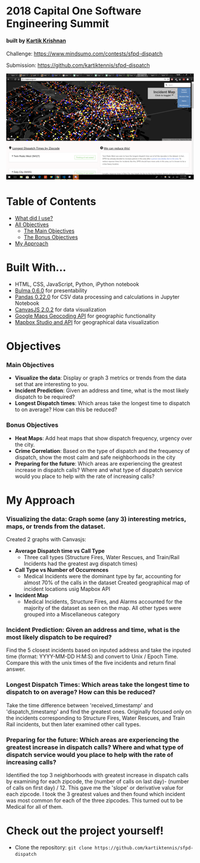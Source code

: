 
# 2018 Capital One Software Engineering Summit 
#### built by [Kartik Krishnan](https://github.com/kartiktennis)


Challenge: https://www.mindsumo.com/contests/sfpd-dispatch

Submission: https://github.com/kartiktennis/sfpd-dispatch

![Screenshot of sfpd-dispatch](screenshot.png)

# Table of Contents
* [What did I use?](#built-with)
* [All Objectives](#objectives)
    * [The Main Objectives](#main-objectives)
    * [The Bonus Objectives](#bonus-objectives)
* [My Approach](#how-objectives-were-completed)


# Built With...
* HTML, CSS, JavaScript, Python, iPython notebook
* [Bulma 0.6.0](https://bulma.io/) for presentability
* [Pandas 0.22.0](https://pandas.pydata.org/) for CSV data processing and calculations in Jupyter Notebook
* [CanvasJS 2.0.2](https://canvasjs.com//) for data visualization
* [Google Maps Geocoding API](https://developers.google.com/maps/documentation/javascript/geocoding) for geographic functionality
* [Mapbox Studio and API](https://www.mapbox.com/developers/) for geographical data visualization

# Objectives 

### Main Objectives
- **Visualize the data**: Display or graph 3 metrics or trends from the data set that are interesting to you.
- **Incident Prediction**: Given an address and time, what is the most likely dispatch to be required?
- **Longest Dispatch times**: Which areas take the longest time to dispatch to on average? How can this be reduced? 

### Bonus Objectives
- **Heat Maps**: Add heat maps that show dispatch frequency, urgency over the city.
- **Crime Correlation**: Based on the type of dispatch and the frequency of dispatch, show the most calm and safe neighborhoods in the city
- **Preparing for the future**:  Which areas are experiencing the greatest increase in dispatch calls? Where and what type of dispatch service would you place to help with the rate of increasing calls?

# My Approach

### **Visualizing the data**: Graph some (any 3) interesting metrics, maps, or trends from the dataset.
Created 2 graphs with Canvasjs:
* **Average Dispatch time vs Call Type**
    * Three call types (Structure Fires, Water Rescues, and Train/Rail Incidents had the greatest avg dispatch times)
* **Call Type vs Number of Occurrences**
    * Medical Incidents were the dominant type by far, accounting for almost 70% of the calls in the dataset
Created geographical map of incident locations usig Mapbox API
* **Incident Map**
    * Medical Incidents, Structure Fires, and Alarms accounted for the majority of the dataset as seen on the map. All other types were grouped into a Miscellaneous category

### **Incident Prediction**: Given an address and time, what is the most likely dispatch to be required?
Find the 5 closest incidents based on inputed address and take the inputed time (format: YYYY-MM-DD H:M:S) and convert to Unix / Epoch Time. Compare this with the unix times of the five incidents and return final answer. 

### **Longest Dispatch Times**:  Which areas take the longest time to dispatch to on average? How can this be reduced?
Take the time difference between 'received_timestamp' and 'dispatch_timestamp' and find the greatest ones. Originally focused only on the incidents corresponding to 
Structure Fires, Water Rescues, and Train Rail incidents, but then later examined other call types. 

### **Preparing for the future**: Which areas are experiencing the greatest increase in dispatch calls? Where and what type of dispatch service would you place to help with the rate of increasing calls?
Identified the top 3 neighborhoods with greatest increase in dispatch calls by examining for each zipcode, the (number of calls on last day)- (number of calls on first day) / 12. This gave me the 'slope' or derivative value for each zipcode. I took the 3 greatest values and then found which incident was most common for each of the three zipcodes. This turned out to be Medical for all of them. 

# Check out the project yourself!

* Clone the repository: `git clone https://github.com/kartiktennis/sfpd-dispatch`
